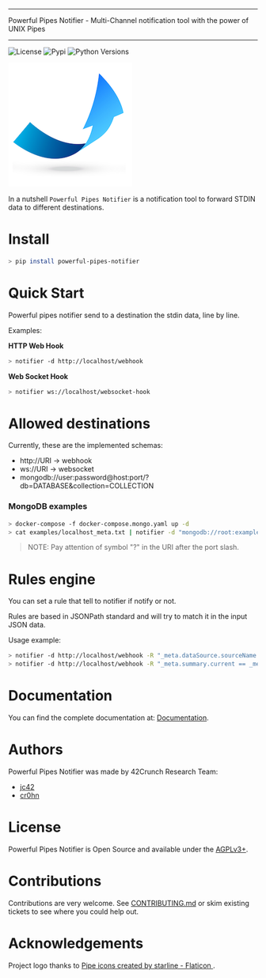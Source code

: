 ********************************************************************************************
Powerful Pipes Notifier - Multi-Channel notification tool with the power of UNIX Pipes
********************************************************************************************

![License](https://img.shields.io/badge/License-Apache2-SUCCESS)
![Pypi](https://img.shields.io/pypi/v/powerful-pipes-notifier)
![Python Versions](https://img.shields.io/badge/Python-3.8%20%7C%203.9%20%7C%203.10-blue)

![Logo](https://raw.githubusercontent.com/42Crunch/powerful-pipes-notifier/main/docs/logo-250x250.png)

In a nutshell ``Powerful Pipes Notifier`` is a notification tool to forward STDIN data to different destinations.

# Install

```bash
> pip install powerful-pipes-notifier 
```

# Quick Start

Powerful pipes notifier send to a destination the stdin data, line by line.

Examples:

**HTTP Web Hook**

```bash
> notifier -d http://localhost/webhook
```

**Web Socket Hook**

```bash
> notifier ws://localhost/websocket-hook
```

# Allowed destinations

Currently, these are the implemented schemas:

- http://URI -> webhook
- ws://URI -> websocket
- mongodb://user:password@host:port/?db=DATABASE&collection=COLLECTION 

### MongoDB examples

```bash
> docker-compose -f docker-compose.mongo.yaml up -d
> cat examples/localhost_meta.txt | notifier -d "mongodb://root:example@127.0.0.1:27900/?db=notifier&collection=logs" 
```

> NOTE: Pay attention of symbol "?" in the URI after the port slash.

# Rules engine

You can set a rule that tell to notifier if notify or not.

Rules are based in JSONPath standard and will try to match it in the input JSON data.

Usage example:

```bash
> notifier -d http://localhost/webhook -R "_meta.dataSource.sourceName == 'har asdf'"
> notifier -d http://localhost/webhook -R "_meta.summary.current == _meta.summary.total"
```

# Documentation

You can find the complete documentation at: [Documentation](https://powerful-pipes-notifier.pythonhosted.org).

# Authors

Powerful Pipes Notifier was made by 42Crunch Research Team:

- [jc42](https://github.com/jc42c)
- [cr0hn](https://github.com/cr0hn)


# License

Powerful Pipes Notifier is Open Source and available under the [AGPLv3+](https://github.com/42Crunch/powerful-pipes-notifier/blob/main/LICENSE).

# Contributions

Contributions are very welcome. See [CONTRIBUTING.md](https://github.com/42Crunch/powerful-pipes-notifier/blob/main/CONTRIBUTING.md>) or skim existing tickets to see where you could help out.

# Acknowledgements

Project logo thanks to [Pipe icons created by starline - Flaticon ](https://www.freepik.com/vectors/blue-arrow).

